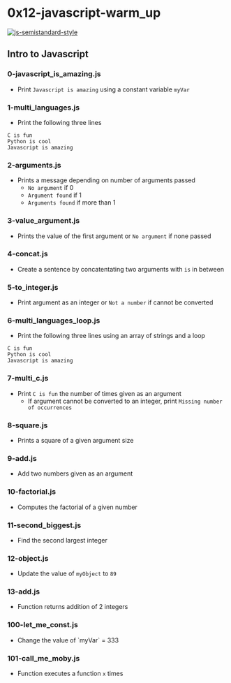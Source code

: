 # 0x12-javascript-warm_up

[![js-semistandard-style](https://img.shields.io/badge/code%20style-semistandard-brightgreen.svg?style=flat-square)](https://github.com/Flet/semistandard)

## Intro to Javascript
### 0-javascript_is_amazing.js
* Print `Javascript is amazing` using a constant variable `myVar`

### 1-multi_languages.js
* Print the following three lines
```
C is fun
Python is cool
Javascript is amazing
```

### 2-arguments.js
* Prints a message depending on number of arguments passed
  * `No argument` if 0
  * `Argument found` if 1
  * `Arguments found` if more than 1

### 3-value_argument.js
* Prints the value of the first argument or `No argument` if none passed

### 4-concat.js
* Create a sentence by concatentating two arguments with ` is ` in between

### 5-to_integer.js
* Print argument as an integer or `Not a number` if cannot be converted

### 6-multi_languages_loop.js
* Print the following three lines using an array of strings and a loop
```
C is fun
Python is cool
Javascript is amazing
```

### 7-multi_c.js
* Print `C is fun` the number of times given as an argument
  * If argument cannot be converted to an integer, print `Missing number of occurrences`

### 8-square.js
* Prints a square of a given argument size

### 9-add.js
* Add two numbers given as an argument

### 10-factorial.js
* Computes the factorial of a given number

### 11-second_biggest.js
* Find the second largest integer

### 12-object.js
* Update the value of `myObject` to `89`

### 13-add.js
* Function returns addition of 2 integers

### 100-let_me_const.js
* Change the value of \`myVar\` = 333

### 101-call_me_moby.js
* Function executes a function `x` times

